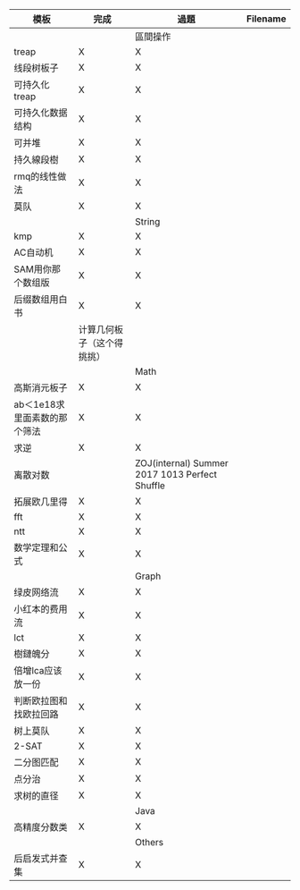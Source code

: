 |模板|完成|過題|Filename|
|---|---|---|---|
|||區間操作||
|treap|X|X||
|线段树板子|X|X||
|可持久化treap|X|X||
|可持久化数据结构|X|X||
|可并堆|X|X||
|持久線段樹|X|X||
|rmq的线性做法|X|X||
|莫队|X|X||
|||String||
|kmp|X|X||
|AC自动机|X|X||
|SAM用你那个数组版|X|X||
|后缀数组用白书|X|X||
||计算几何板子（这个得挑挑）||
|||Math||
|高斯消元板子|X|X||
|ab＜1e18求里面素数的那个筛法|X|X||
|求逆|X|X||
|离散对数||ZOJ(internal) Summer 2017 1013 Perfect Shuffle||
|拓展欧几里得|X|X||
|fft|X|X||
|ntt|X|X||
|数学定理和公式|X|X||
|||Graph||
|绿皮网络流|X|X||
|小红本的费用流|X|X||
|lct|X|X||
|樹鏈魄分|X|X||
|倍增lca应该放一份|X|X||
|判断欧拉图和找欧拉回路|X|X||
|树上莫队|X|X||
|2-SAT|X|X||
|二分图匹配|X|X||
|点分治|X|X||
|求树的直径|X|X||
|||Java||
|高精度分数类|X|X||
|||Others||
|后启发式并查集|X|X||
